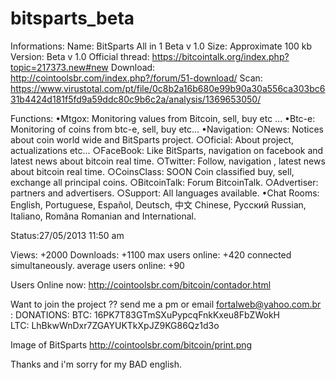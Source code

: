 bitsparts_beta
==============
Informations:
Name: BitSparts All in 1  Beta  v 1.0 
Size: Approximate 100 kb
Version: Beta v 1.0
Official thread: https://bitcointalk.org/index.php?topic=217373.new#new
Download: http://cointoolsbr.com/index.php?/forum/51-download/
Scan: https://www.virustotal.com/pt/file/0c8b2a16b680e99b90a30a556ca303bc631b4424d181f5fd9a59ddc80c9b6c2a/analysis/1369653050/

Functions:
•Mtgox: Monitoring values from Bitcoin, sell, buy etc ...
•Btc-e: Monitoring of coins from btc-e, sell, buy etc...
•Navigation: 
   ○News: Notices about coin world wide and BitSparts project.
   ○Oficial: About project, actualizations etc...
   ○FaceBook: Like BitSparts, navigation on facebook and latest news about bitcoin real time.
   ○Twitter: Follow, navigation , latest news about bitcoin real time. 
   ○CoinsClass: SOON Coin classified  buy, sell, exchange all principal coins.
   ○BitcoinTalk: Forum BitcoinTalk.
   ○Advertiser: partners and advertisers.
   ○Support: All languages available.
•Chat Rooms: English, Portuguese, Español, Deutsch, 中文 Chinese, Русский Russian, Italiano, Româna Romanian and International.


Status:27/05/2013  11:50 am


Views: +2000
Downloads: +1100
max users online: +420 connected simultaneously.
average users online: +90

Users Online now: http://cointoolsbr.com/bitcoin/contador.html


Want to join the project ?? send me a pm or email fortalweb@yahoo.com.br :
DONATIONS: 
BTC: 16PK7T83GTmSXuPypcqFnkKxeu8FbZWokH   
LTC: LhBkwWnDxr7ZGAYUKTkXpJZ9KG86Qz1d3o


Image of BitSparts
http://cointoolsbr.com/bitcoin/print.png

Thanks and i'm sorry for my BAD english.
